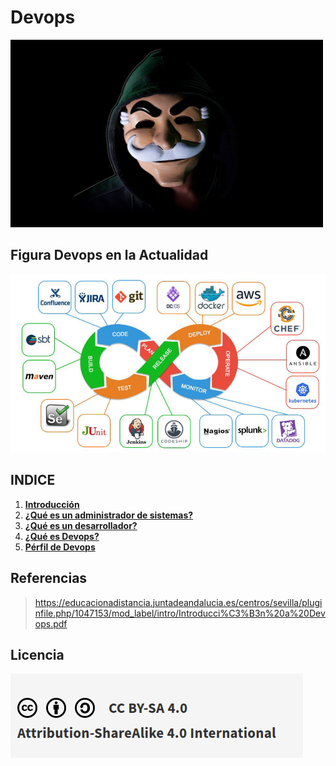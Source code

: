 <!-- TITULO -->
# Devops
<img src="imagenes/mrrobot.png" width="500" height="300">
<!-- subtitulo -->

## Figura Devops en la Actualidad


![intro](imagenes/intro.png)
## INDICE

1. **[Introducción](introduccion.md)**
2. **[¿Qué es un administrador de sistemas?](quees.md)**
3. **[¿Qué es un desarrollador?](devs.md)**
4. **[¿Qué es Devops?](devosi.md)**
5. **[Pérfil de Devops](profile.md)**

## Referencias
>https://educacionadistancia.juntadeandalucia.es/centros/sevilla/pluginfile.php/1047153/mod_label/intro/Introducci%C3%B3n%20a%20Devops.pdf

## Licencia
![licencia](imagenes/license.png)
